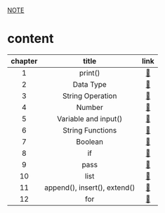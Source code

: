 [NOTE](NOTE.md)

# content

| chapter |            title             |          link           |
| :-----: | :--------------------------: | :---------------------: |
|    1    |           print()            | [:link:](./files/01.py) |
|    2    |          Data Type           | [:link:](./files/02.py) |
|    3    |       String Operation       | [:link:](./files/03.py) |
|    4    |            Number            | [:link:](./files/04.py) |
|    5    |     Variable and input()     | [:link:](./files/05.py) |
|    6    |       String Functions       | [:link:](./files/06.py) |
|    7    |           Boolean            | [:link:](./files/07.py) |
|    8    |              if              | [:link:](./files/08.py) |
|    9    |             pass             | [:link:](./files/09.py) |
|   10    |             list             | [:link:](./files/10.py) |
|   11    | append(), insert(), extend() | [:link:](./files/11.py) |
|   12    |             for              | [:link:](./files/12.py) |
